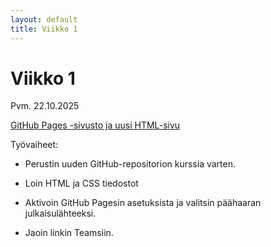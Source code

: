 ```yaml
---
layout: default
title: Viikko 1
---
```

# Viikko 1
Pvm. 22.10.2025

<a href="index.html" target="_blank" rel="noopener noreferrer">GitHub Pages -sivusto ja uusi HTML-sivu</a>

Työvaiheet:

* Perustin uuden GitHub-repositorion kurssia varten.

* Loin HTML ja CSS tiedostot

* Aktivoin GitHub Pagesin asetuksista ja valitsin päähaaran julkaisulähteeksi.

* Jaoin linkin Teamsiin.